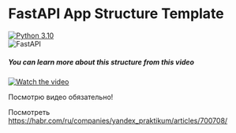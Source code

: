 # FastAPI App Structure Template

[![Python 3.10](https://img.shields.io/badge/python-3.6+-green.svg)](https://www.python.org/downloads/release/python-360/)\
![FastAPI](https://img.shields.io/badge/FastAPI-005571?style=for-the-badge&logo=fastapi)

##### You can learn more about this structure from this video

[![Watch the video](https://img.youtube.com/vi/IpSRs6ZNA5k/0.jpg)](https://youtu.be/IpSRs6ZNA5k)

Посмотрю видео обязательно!


Посмотреть https://habr.com/ru/companies/yandex_praktikum/articles/700708/